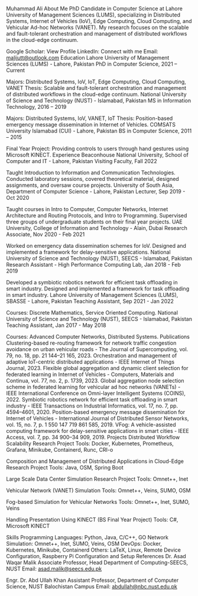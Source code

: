 Muhammad Ali
About Me
PhD Candidate in Computer Science at Lahore University of Management Sciences (LUMS), specializing in Distributed Systems, Internet of Vehicles (IoV), Edge Computing, Cloud Computing, and Vehicular Ad-hoc Networks (VANET). My research focuses on the scalable and fault-tolerant orchestration and management of distributed workflows in the cloud-edge continuum.

Google Scholar: View Profile
LinkedIn: Connect with me
Email: malijutt@outlook.com
Education
Lahore University of Management Sciences (LUMS) - Lahore, Pakistan
PhD in Computer Science, 2021 – Current

Majors: Distributed Systems, IoV, IoT, Edge Computing, Cloud Computing, VANET
Thesis: Scalable and fault-tolerant orchestration and management of distributed workflows in the cloud-edge continuum.
National University of Science and Technology (NUST) - Islamabad, Pakistan
MS in Information Technology, 2016 – 2019

Majors: Distributed Systems, IoV, VANET, IoT
Thesis: Position-based emergency message dissemination in Internet of Vehicles.
COMSATS University Islamabad (CUI) - Lahore, Pakistan
BS in Computer Science, 2011 – 2015

Final Year Project: Providing controls to users through hand gestures using Microsoft KINECT.
Experience
Beaconhouse National University, School of Computer and IT - Lahore, Pakistan
Visiting Faculty, Fall 2022

Taught Introduction to Information and Communication Technologies. Conducted laboratory sessions, covered theoretical material, designed assignments, and oversaw course projects.
University of South Asia, Department of Computer Science - Lahore, Pakistan
Lecturer, Sep 2019 - Oct 2020

Taught courses in Intro to Computer, Computer Networks, Internet Architecture and Routing Protocols, and Intro to Programming.
Supervised three groups of undergraduate students on their final year projects.
UAE University, College of Information and Technology - Alain, Dubai
Research Associate, Nov 2020 - Feb 2021

Worked on emergency data dissemination schemes for IoV.
Designed and implemented a framework for delay-sensitive applications.
National University of Science and Technology (NUST), SEECS - Islamabad, Pakistan
Research Assistant - High Performance Computing Lab, Jan 2018 - Feb 2019

Developed a symbiotic robotics network for efficient task offloading in smart industry.
Designed and implemented a framework for task offloading in smart industry.
Lahore University of Management Sciences (LUMS), SBASSE - Lahore, Pakistan
Teaching Assistant, Sep 2021 - Jan 2022

Courses: Discrete Mathematics, Service Oriented Computing.
National University of Science and Technology (NUST), SEECS - Islamabad, Pakistan
Teaching Assistant, Jan 2017 - May 2018

Courses: Advanced Computer Networks, Distributed Systems.
Publications
Clustering-based re-routing framework for network traffic congestion avoidance on urban vehicular roads - The Journal of Supercomputing, vol. 79, no. 18, pp. 21 144–21 165, 2023.
Orchestration and management of adaptive IoT-centric distributed applications - IEEE Internet of Things Journal, 2023.
Flexible global aggregation and dynamic client selection for federated learning in Internet of Vehicles - Computers, Materials and Continua, vol. 77, no. 2, p. 1739, 2023.
Global aggregation node selection scheme in federated learning for vehicular ad hoc networks (VANETs) - IEEE International Conference on Omni-layer Intelligent Systems (COINS), 2022.
Symbiotic robotics network for efficient task offloading in smart industry - IEEE Transactions on Industrial Informatics, vol. 17, no. 7, pp. 4594–4601, 2020.
Position-based emergency message dissemination for Internet of Vehicles - International Journal of Distributed Sensor Networks, vol. 15, no. 7, p. 1 550 147 719 861 585, 2019.
VFog: A vehicle-assisted computing framework for delay-sensitive applications in smart cities - IEEE Access, vol. 7, pp. 34 900–34 909, 2019.
Projects
Distributed Workflow Scalability Research Project
Tools: Docker, Kubernetes, Prometheus, Grafana, Minikube, Containerd, Runc, CRI-o

Composition and Management of Distributed Applications in Cloud-Edge Research Project
Tools: Java, OSM, Spring Boot

Large Scale Data Center Simulation Research Project
Tools: Omnet++, Inet

Vehicular Network (VANET) Simulation
Tools: Omnet++, Veins, SUMO, OSM

Fog-based Simulation for Vehicular Networks
Tools: Omnet++, Inet, SUMO, Veins

Handling Presentation Using KINECT (BS Final Year Project)
Tools: C#, Microsoft KINECT

Skills
Programming Languages: Python, Java, C/C++, GO
Network Simulation: Omnet++, Inet, SUMO, Veins, OSM
DevOps: Docker, Kubernetes, Minikube, Containerd
Others: LaTeX, Linux, Remote Device Configuration, Raspberry Pi Configuration and Setup
References
Dr. Asad Waqar Malik
Associate Professor, Head Department of Computing-SEECS, NUST
Email: asad.malik@seecs.edu.pk

Engr. Dr. Abd Ullah Khan
Assistant Professor, Department of Computer Science, NUST Balochistan Campus
Email: abdullah@nbc.nust.edu.pk
